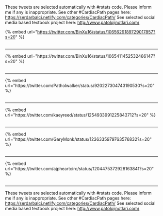

These tweets are selected automatically with #rstats code. Please inform me if any is inappropriate.
See other #CardiacPath pages here: https://serdarbalci.netlify.com/categories/CardiacPath/ 
See selected social media based textbook project here: http://www.patolojinotlari.com/

{% embed url="https://twitter.com/BinXu16/status/1065629189729017857?s=20" %}<br>
<br>
<hr>
{% embed url="https://twitter.com/BinXu16/status/1065411452532486147?s=20" %}<br>
<br>
<hr>
{% embed url="https://twitter.com/Patholwalker/status/920227304743190530?s=20" %}<br>
<br>
<hr>
{% embed url="https://twitter.com/kaeyreed/status/1254933991225843712?s=20" %}<br>
<br>
<hr>
{% embed url="https://twitter.com/GaryMonk/status/1236335979763576832?s=20" %}<br>
<br>
<hr>
{% embed url="https://twitter.com/ajpheartcirc/status/1204475372928163841?s=20" %}<br>
<br>
<hr>


These tweets are selected automatically with #rstats code. Please inform me if any is inappropriate.
See other #CardiacPath pages here: https://serdarbalci.netlify.com/categories/CardiacPath/ 
See selected social media based textbook project here: http://www.patolojinotlari.com/
